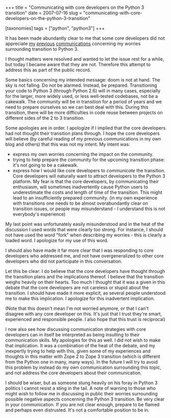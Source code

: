 +++
title = "Communicating with core developers on the Python 3 transition"
date = 2007-07-16
slug = "communicating-with-core-developers-on-the-python-3-transition"

[taxonomies]
tags = ["python", "python3"]
+++

It has been made abundantly clear to me that some core developers did
not appreciate
[my](@/posts/brief-python-3000-thoughts.md)
[previous](@/posts/python-3-worries-feedback.md)
[communications](@/posts/the-purpose-to-my-whinging-about-the-transition-to-python-3.md)
concerning my worries surrounding transition to Python 3.

I thought matters were resolved and wanted to let the issue rest for a
while, but today I became aware that they are not. Therefore this
attempt to address this as part of the public record.

Some basics concerning my intended message: doom is not at hand. The sky
is not falling. Do not be alarmed. Instead, be prepared. Transitioning
your code to Python 3 (through Python 2.6) will in many cases,
especially for the larger, more widely used, or less well-tested
codebases, not be a cakewalk. The community will be in transition for a
period of years and we need to prepare ourselves so we can best deal
with this. During this transition, there will be more difficulties in
code reuse between projects on different sides of the 2 to 3 transition.

Some apologies are in order. I apologize if I implied that the core
developers had not thought their transition plans through. I hope the
core developers will believe (by careful reading of my previous
communications in my own blog and others) that this was not my intent.
My intent was:

- express my own worries concerning the impact on the community.
- trying to help prepare the community for the upcoming transition
  phase: it's not going to be a cakewalk.
- express how I would like core developers to _communicate_ the
  transition. Core developers will naturally want to attract developers
  to the Python 3 platform. My fear is that the core developers, by
  communicating their enthusiasm, will sometimes inadvertently cause
  Python users to underestimate the costs and length of time of the
  transition. This might lead to an insufficiently prepared community.
  (in my own experience with transitions one needs to be almost
  overabundantly clear on transition issues, or people may
  misunderstand - I understand this is not everybody's experience)

My last point was unfortunately easily misunderstood and in the heat of
the discussion I used words that were clearly too strong. For instance,
I should not have used the word "fork" when describing my worries - this
is clearly a loaded word. I apologize for my use of this word.

I should also have made it far more clear that I was responding to core
developers who addressed me, and not have overgeneralized to other core
developers who did not participate in this conversation.

Let this be clear: I do believe that the core developers have thought
through the transition plans and the implications thereof. I believe
that the transition weighs heavily on their hearts. Too much I thought
that it was a given in this debate that the core developers are not
careless or stupid about the transition. I should have made it more
explicit, as several people understood me to make this implication. I
apologize for this inadvertent implication.

(Note that this doesn't mean I'm not worried anymore, or that I can't
disagree with any core developer on this. It's just that I trust they're
smart, experienced and responsible people. I also hope that this trust
is reciprocal)

I now also see how discussing communication strategies with core
developers can in itself be interpreted as being insulting to their
communication skills. My apologies for this as well. I did not wish to
make that implication. It was a combination of the heat of the debate,
and my inexpertly trying to help with this, given some of my experiences
and thoughts in this matter with Zope 2 to Zope 3 transition (which is
different from the Python one in many, many ways). In the future I will
try to avoid this problem by instead do my own communication surrounding
this topic, and not address the core developers about their
communication.

I should be wiser, but as someone stung heavily on his foray in Python 3
politics I cannot resist a sting in the tail. A note of warning to those
who might wish to follow me in discussing in public their worries
surrounding possible negative aspects concerning the Python 3
transition. Be very clear in your communication. If you are not clear
enough, prepare to be flamed and perhaps even distrusted. It's not a
comfortable position to be in.
